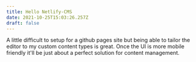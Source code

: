 ```yaml
---
title: Hello Netlify-CMS
date: 2021-10-25T15:03:26.257Z
draft: false
---
```

A little difficult to setup for a github pages site but being able to tailor the editor to my custom content types is great. Once the UI is more mobile friendly it'll be just about a perfect solution for content management.
<!--more-->